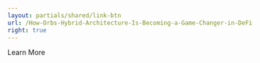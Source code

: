```yaml
---
layout: partials/shared/link-btn
url: /How-Orbs-Hybrid-Architecture-Is-Becoming-a-Game-Changer-in-DeFi
right: true
---
```


Learn More
